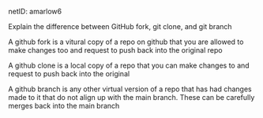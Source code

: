 netID: amarlow6

Explain the difference between GitHub fork, git clone, and git branch

A github fork is a vitural copy of a repo on github that you are allowed to make changes too and request to push back into the original repo

A github clone is a local copy of a repo that you can make changes to and request to push back into the original

A github branch is any other virtual version of a repo that has had changes made to it that do not align up with the main branch. These can be carefully merges back into the main branch